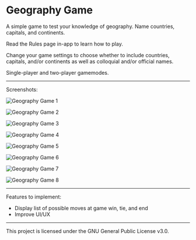 # Geography Game

A simple game to test your knowledge of geography. Name countries, capitals, and continents.

Read the Rules page in-app to learn how to play.

Change your game settings to choose whether to include countries, capitals, and/or continents as well as colloquial and/or official names.

Single-player and two-player gamemodes.

***

Screenshots: 

![Geography Game 1](https://user-images.githubusercontent.com/85356197/212111749-41677ced-94ab-4593-bea4-7db46903ea6c.png)

![Geography Game 2](https://user-images.githubusercontent.com/85356197/212111764-76153ecf-1092-4802-bf98-5beb0157f1d9.png)

![Geography Game 3](https://user-images.githubusercontent.com/85356197/212112839-21bdee3e-508c-4950-930f-b73d9afe38f7.png)

![Geography Game 4](https://user-images.githubusercontent.com/85356197/212112846-38449ad0-ec49-4675-b253-2d011fb41ff9.png)

![Geography Game 5](https://user-images.githubusercontent.com/85356197/212111900-fe769f0d-28cc-4fd5-bbad-51874dde584b.png)

![Geography Game 6](https://user-images.githubusercontent.com/85356197/212111910-7fa00c25-cbc1-44bf-bb48-6df3e5464bf6.png)

![Geography Game 7](https://user-images.githubusercontent.com/85356197/212111923-e8bff705-f530-4c29-8ccc-008afffd2f4d.png)

![Geography Game 8](https://user-images.githubusercontent.com/85356197/212112923-6dcbe885-4b7a-43c7-a617-a78c13fe3e58.png)

***

Features to implement:
- Display list of possible moves at game win, tie, and end
- Improve UI/UX

***

This project is licensed under the GNU General Public License v3.0.
